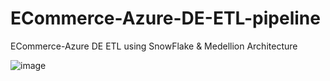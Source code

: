 # ECommerce-Azure-DE-ETL-pipeline
ECommerce-Azure DE ETL using SnowFlake &amp; Medellion Architecture

![image](https://github.com/Vedavyas17/ECommerce-Azure-DE-ETL-pipeline/assets/59414826/db9f3e9b-46ef-4ea4-806f-49d6e06f41ed)
